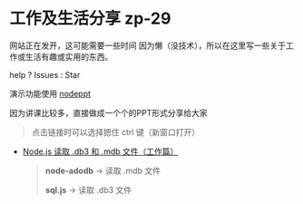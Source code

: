# 工作及生活分享 zp-29

网站正在发开，这可能需要一些时间
因为懒（没技术），所以在这里写一些关于工作或生活有趣或实用的东西。

help ? Issues : Star

演示功能使用 [nodeppt](https://github.com/ksky521/nodeppt)

因为讲课比较多，直接做成一个个的PPT形式分享给大家

> 点击链接时可以选择摁住 ctrl 键（新窗口打开）

- [Node.js 读取 .db3 和 .mdb 文件（工作篇）](http://zp-29.com:2929/md/ReadDb3File.md)

  > **node-adodb** -> 读取 .mdb 文件
  >
  > **sql.js** -> 读取 .db3 文件
